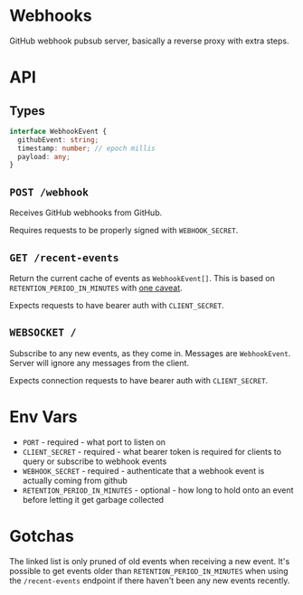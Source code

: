 # Webhooks

GitHub webhook pubsub server, basically a reverse proxy with extra steps.

# API

## Types

```ts
interface WebhookEvent {
  githubEvent: string;
  timestamp: number; // epoch millis
  payload: any;
}
```

## `POST /webhook`

Receives GitHub webhooks from GitHub.

Requires requests to be properly signed with `WEBHOOK_SECRET`.

## `GET /recent-events`

Return the current cache of events as `WebhookEvent[]`. This is based on
`RETENTION_PERIOD_IN_MINUTES` with [one caveat](#gotchas).

Expects requests to have bearer auth with `CLIENT_SECRET`.

## `WEBSOCKET /`

Subscribe to any new events, as they come in. Messages are `WebhookEvent`. Server will ignore any
messages from the client.

Expects connection requests to have bearer auth with `CLIENT_SECRET`.

# Env Vars

- `PORT` - required - what port to listen on
- `CLIENT_SECRET` - required - what bearer token is required for clients to query or subscribe to
  webhook events
- `WEBHOOK_SECRET` - required - authenticate that a webhook event is actually coming from github
- `RETENTION_PERIOD_IN_MINUTES` - optional - how long to hold onto an event before letting it get
  garbage collected

# Gotchas

The linked list is only pruned of old events when receiving a new event. It's possible to get events
older than `RETENTION_PERIOD_IN_MINUTES` when using the `/recent-events` endpoint if there haven't
been any new events recently.
